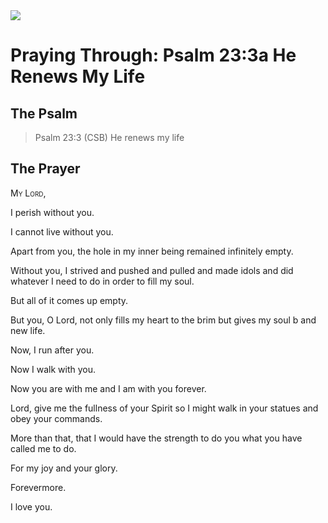 <img class="intro-right" src="/images/art-paris-psalter.jpg">

# Praying Through: Psalm 23:3a He Renews My Life

## The Psalm

>Psalm 23:3 (CSB)   He renews my life

## The Prayer

<div style='font-variant: small-caps;'>
My Lord,
</div>

I perish without you.

I cannot live without you.

Apart from you, the hole in my inner being remained infinitely empty.

Without you, I strived
  and pushed
  and pulled
  and made idols
  and did whatever I need to do in order to fill my soul.

But all of it comes up empty.

But you, O Lord, not only fills my heart to the brim but gives my soul b
  and new life.

Now, I run after you.

Now I walk with you.

Now you are with me
  and I am with you forever.

Lord, give me the fullness of your Spirit so I might walk in your statues
  and obey your commands.

More than that, that I would have the strength to do you what you have called me to do.

For my joy
  and your glory.

Forevermore.

I love you.

